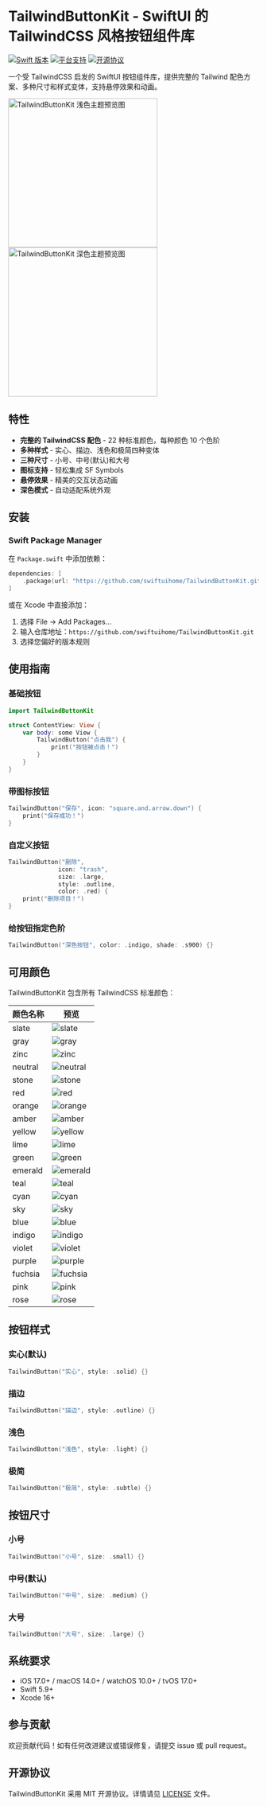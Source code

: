 # TailwindButtonKit - SwiftUI 的 TailwindCSS 风格按钮组件库

[![Swift 版本](https://img.shields.io/badge/Swift-5.9+-orange.svg)](https://swift.org)
[![平台支持](https://img.shields.io/badge/平台-iOS%20|%20macOS%20|%20watchOS%20|%20tvOS-blue.svg)](https://developer.apple.com)
[![开源协议](https://img.shields.io/badge/协议-MIT-lightgrey.svg)](https://opensource.org/licenses/MIT)

一个受 TailwindCSS 启发的 SwiftUI 按钮组件库，提供完整的 Tailwind 配色方案、多种尺寸和样式变体，支持悬停效果和动画。

<img src="light.jpeg" alt="TailwindButtonKit 浅色主题预览图" style="width:300px;" />

<img src="dark.jpeg" alt="TailwindButtonKit 深色主题预览图" style="width:300px;" />

## 特性

- **完整的 TailwindCSS 配色** - 22 种标准颜色，每种颜色 10 个色阶
- **多种样式** - 实心、描边、浅色和极简四种变体
- **三种尺寸** - 小号、中号(默认)和大号
- **图标支持** - 轻松集成 SF Symbols
- **悬停效果** - 精美的交互状态动画
- **深色模式** - 自动适配系统外观

## 安装

### Swift Package Manager

在 `Package.swift` 中添加依赖：

```swift
dependencies: [
    .package(url: "https://github.com/swiftuihome/TailwindButtonKit.git", from: "1.0.5")
]
```

或在 Xcode 中直接添加：
1. 选择 File → Add Packages...
2. 输入仓库地址：`https://github.com/swiftuihome/TailwindButtonKit.git`
3. 选择您偏好的版本规则

## 使用指南

### 基础按钮

```swift
import TailwindButtonKit

struct ContentView: View {
    var body: some View {
        TailwindButton("点击我") {
            print("按钮被点击！")
        }
    }
}
```

### 带图标按钮

```swift
TailwindButton("保存", icon: "square.and.arrow.down") {
    print("保存成功！")
}
```

### 自定义按钮

```swift
TailwindButton("删除",
              icon: "trash",
              size: .large,
              style: .outline,
              color: .red) {
    print("删除项目！")
}
```

### 给按钮指定色阶
```swift
TailwindButton("深色按钮", color: .indigo, shade: .s900) {}
```

## 可用颜色

TailwindButtonKit 包含所有 TailwindCSS 标准颜色：

| 颜色名称 | 预览 |
|------------|---------|
| slate | ![slate](https://placehold.co/30x30/64748B/64748B) |
| gray | ![gray](https://placehold.co/30x30/6B7280/6B7280) |
| zinc | ![zinc](https://placehold.co/30x30/71717A/71717A) |
| neutral | ![neutral](https://placehold.co/30x30/737373/737373) |
| stone | ![stone](https://placehold.co/30x30/78716C/78716C) |
| red | ![red](https://placehold.co/30x30/EF4444/EF4444) |
| orange | ![orange](https://placehold.co/30x30/F97316/F97316) |
| amber | ![amber](https://placehold.co/30x30/F59E0B/F59E0B) |
| yellow | ![yellow](https://placehold.co/30x30/EAB308/EAB308) |
| lime | ![lime](https://placehold.co/30x30/84CC16/84CC16) |
| green | ![green](https://placehold.co/30x30/22C55E/22C55E) |
| emerald | ![emerald](https://placehold.co/30x30/10B981/10B981) |
| teal | ![teal](https://placehold.co/30x30/14B8A6/14B8A6) |
| cyan | ![cyan](https://placehold.co/30x30/06B6D4/06B6D4) |
| sky | ![sky](https://placehold.co/30x30/0EA5E9/0EA5E9) |
| blue | ![blue](https://placehold.co/30x30/3B82F6/3B82F6) |
| indigo | ![indigo](https://placehold.co/30x30/6366F1/6366F1) |
| violet | ![violet](https://placehold.co/30x30/8B5CF6/8B5CF6) |
| purple | ![purple](https://placehold.co/30x30/A855F7/A855F7) |
| fuchsia | ![fuchsia](https://placehold.co/30x30/D946EF/D946EF) |
| pink | ![pink](https://placehold.co/30x30/EC4899/EC4899) |
| rose | ![rose](https://placehold.co/30x30/F43F5E/F43F5E) |

## 按钮样式

### 实心(默认)
```swift
TailwindButton("实心", style: .solid) {}
```

### 描边
```swift
TailwindButton("描边", style: .outline) {}
```

### 浅色
```swift
TailwindButton("浅色", style: .light) {}
```

### 极简
```swift
TailwindButton("极简", style: .subtle) {}
```

## 按钮尺寸

### 小号
```swift
TailwindButton("小号", size: .small) {}
```

### 中号(默认)
```swift
TailwindButton("中号", size: .medium) {}
```

### 大号
```swift
TailwindButton("大号", size: .large) {}
```

## 系统要求

- iOS 17.0+ / macOS 14.0+ / watchOS 10.0+ / tvOS 17.0+
- Swift 5.9+
- Xcode 16+

## 参与贡献

欢迎贡献代码！如有任何改进建议或错误修复，请提交 issue 或 pull request。

## 开源协议

TailwindButtonKit 采用 MIT 开源协议。详情请见 [LICENSE](LICENSE) 文件。

